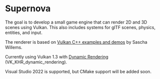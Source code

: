 # Supernova
The goal is to develop a small game engine that can render 2D and 3D scenes using Vulkan. This also includes systems for glTF scenes, physics, entities, and input.

The renderer is based on [Vulkan C++ examples and demos](https://github.com/SaschaWillems/Vulkan) by Sascha Willems.

Currently using Vulkan 1.3 with [Dynamic Rendering](https://docs.vulkan.org/samples/latest/samples/extensions/dynamic_rendering/README.html) (VK_KHR_dynamic_rendering).

Visual Studio 2022 is supported, but CMake support will be added soon.
